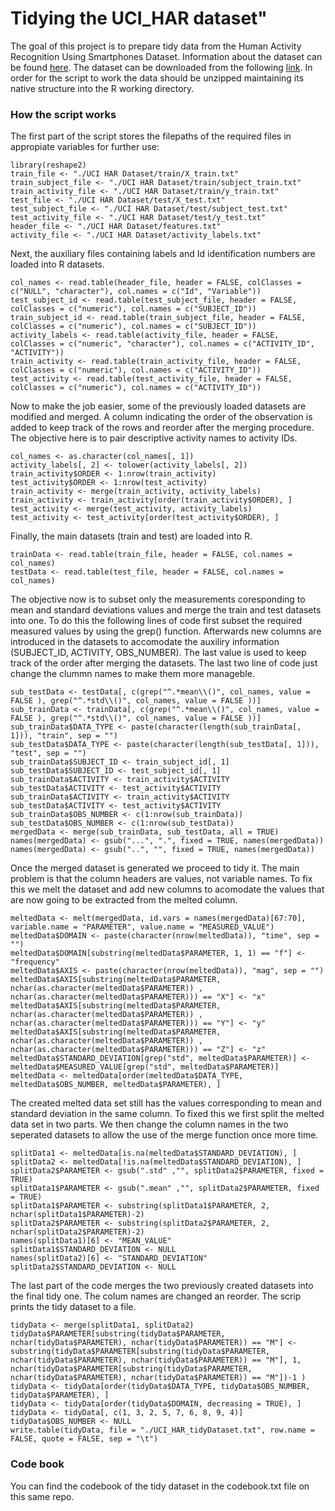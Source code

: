 # Tidying the UCI_HAR dataset"

The goal of this project is to prepare tidy data from the Human Activity Recognition Using Smartphones Dataset. Information about the dataset can be found [here](
http://archive.ics.uci.edu/ml/datasets/Human+Activity+Recognition+Using+Smartphones). The dataset can be downloaded from the following [link](https://d396qusza40orc.cloudfront.net/getdata%2Fprojectfiles%2FUCI%20HAR%20Dataset.zip). In order for the script to work the data should be unzipped maintaining its native structure into the R working directory.

### How the script works
The first part of the script stores the filepaths of the required files in appropiate variables for further use:


```{r}
library(reshape2)
train_file <- "./UCI HAR Dataset/train/X_train.txt"
train_subject_file <- "./UCI HAR Dataset/train/subject_train.txt"
train_activity_file <- "./UCI HAR Dataset/train/y_train.txt"
test_file <- "./UCI HAR Dataset/test/X_test.txt"
test_subject_file <- "./UCI HAR Dataset/test/subject_test.txt"
test_activity_file <- "./UCI HAR Dataset/test/y_test.txt"
header_file <- "./UCI HAR Dataset/features.txt"
activity_file <- "./UCI HAR Dataset/activity_labels.txt"
```
Next, the auxiliary files containing labels and Id identification numbers are loaded into R datasets.

```{r}
col_names <- read.table(header_file, header = FALSE, colClasses = c("NULL", "character"), col.names = c("Id", "Variable"))
test_subject_id <- read.table(test_subject_file, header = FALSE, colClasses = c("numeric"), col.names = c("SUBJECT_ID"))
train_subject_id <- read.table(train_subject_file, header = FALSE, colClasses = c("numeric"), col.names = c("SUBJECT_ID"))
activity_labels <- read.table(activity_file, header = FALSE, colClasses = c("numeric", "character"), col.names = c("ACTIVITY_ID", "ACTIVITY"))
train_activity <- read.table(train_activity_file, header = FALSE, colClasses = c("numeric"), col.names = c("ACTIVITY_ID"))
test_activity <- read.table(test_activity_file, header = FALSE, colClasses = c("numeric"), col.names = c("ACTIVITY_ID"))
```
Now to make the job easier, some of the previously loaded datasets are modified and merged. A column indicating the order of the observation is added to keep track of the rows and reorder after the merging procedure. The objective here is to pair descriptive activity names to activity IDs.

```{r}
col_names <- as.character(col_names[, 1])
activity_labels[, 2] <- tolower(activity_labels[, 2])
train_activity$ORDER <- 1:nrow(train_activity)
test_activity$ORDER <- 1:nrow(test_activity)
train_activity <- merge(train_activity, activity_labels)
train_activity <- train_activity[order(train_activity$ORDER), ]
test_activity <- merge(test_activity, activity_labels)
test_activity <- test_activity[order(test_activity$ORDER), ]
```

Finally, the main datasets (train and test) are loaded into R. 
```{r}
trainData <- read.table(train_file, header = FALSE, col.names = col_names)
testData <- read.table(test_file, header = FALSE, col.names = col_names)
```
The objective now is to subset only the measurements coresponding to mean and standard deviations values and merge the train and test datasets into one. To do this the following lines of code first subset the required measured values by using the grep() function. Afterwards new columns are introduced in the datasets to accomodate the auxiliry information (SUBJECT_ID, ACTIVITY, OBS_NUMBER). The last value is used to keep track of the order after merging the datasets. The last two line of code just change the clummn names to make them more manageble.
```{r}
sub_testData <- testData[, c(grep("^.*mean\\()", col_names, value = FALSE ), grep("^.*std\\()", col_names, value = FALSE ))]
sub_trainData <- trainData[, c(grep("^.*mean\\()", col_names, value = FALSE ), grep("^.*std\\()", col_names, value = FALSE ))]
sub_trainData$DATA_TYPE <- paste(character(length(sub_trainData[, 1])), "train", sep = "")
sub_testData$DATA_TYPE <- paste(character(length(sub_testData[, 1])), "test", sep = "")
sub_trainData$SUBJECT_ID <- train_subject_id[, 1]
sub_testData$SUBJECT_ID <- test_subject_id[, 1]
sub_trainData$ACTIVITY <- train_activity$ACTIVITY
sub_testData$ACTIVITY <- test_activity$ACTIVITY
sub_trainData$ACTIVITY <- train_activity$ACTIVITY
sub_testData$ACTIVITY <- test_activity$ACTIVITY
sub_trainData$OBS_NUMBER <- c(1:nrow(sub_trainData))
sub_testData$OBS_NUMBER <- c(1:nrow(sub_testData))
mergedData <- merge(sub_trainData, sub_testData, all = TRUE)
names(mergedData) <- gsub("...", ".", fixed = TRUE, names(mergedData))
names(mergedData) <- gsub("..", "", fixed = TRUE, names(mergedData))
```

Once the merged dataset is generated we proceed to tidy it. The main problem is that the column headers are values, not variable names. To fix this we melt the dataset and add new columns to acomodate the values that are now going to be extracted from the melted column.

```{r}
meltedData <- melt(mergedData, id.vars = names(mergedData)[67:70], variable.name = "PARAMETER", value.name = "MEASURED_VALUE")
meltedData$DOMAIN <- paste(character(nrow(meltedData)), "time", sep = "")
meltedData$DOMAIN[substring(meltedData$PARAMETER, 1, 1) == "f"] <- "frequency"
meltedData$AXIS <- paste(character(nrow(meltedData)), "mag", sep = "")
meltedData$AXIS[substring(meltedData$PARAMETER, nchar(as.character(meltedData$PARAMETER)) , nchar(as.character(meltedData$PARAMETER))) == "X"] <- "x"
meltedData$AXIS[substring(meltedData$PARAMETER, nchar(as.character(meltedData$PARAMETER)) , nchar(as.character(meltedData$PARAMETER))) == "Y"] <- "y"
meltedData$AXIS[substring(meltedData$PARAMETER, nchar(as.character(meltedData$PARAMETER)) , nchar(as.character(meltedData$PARAMETER))) == "Z"] <- "z"
meltedData$STANDARD_DEVIATION[grep("std", meltedData$PARAMETER)] <- meltedData$MEASURED_VALUE[grep("std", meltedData$PARAMETER)]
meltedData <- meltedData[order(meltedData$DATA_TYPE, meltedData$OBS_NUMBER, meltedData$PARAMETER), ]
```

The created melted data set still has the values corresponding to mean and standard deviation in the same column. To fixed this we first split the melted data set in two parts. We then change the column names in the two seperated datasets to allow the use of the merge function once more time.

```{r}
splitData1 <- meltedData[is.na(meltedData$STANDARD_DEVIATION), ]
splitData2 <- meltedData[!is.na(meltedData$STANDARD_DEVIATION), ]
splitData2$PARAMETER <- gsub(".std" ,"", splitData2$PARAMETER, fixed = TRUE)
splitData1$PARAMETER <- gsub(".mean" ,"", splitData2$PARAMETER, fixed = TRUE)
splitData1$PARAMETER <- substring(splitData1$PARAMETER, 2, nchar(splitData1$PARAMETER)-2)
splitData2$PARAMETER <- substring(splitData2$PARAMETER, 2, nchar(splitData2$PARAMETER)-2)
names(splitData1)[6] <- "MEAN_VALUE"
splitData1$STANDARD_DEVIATION <- NULL
names(splitData2)[6] <- "STANDARD_DEVIATION"
splitData2$STANDARD_DEVIATION <- NULL
```
The last part of the code merges the two previously created datasets into the final tidy one. The colum names are changed an reorder. The scrip prints the tidy dataset to a file.

```{r}
tidyData <- merge(splitData1, splitData2)
tidyData$PARAMETER[substring(tidyData$PARAMETER, nchar(tidyData$PARAMETER), nchar(tidyData$PARAMETER)) == "M"] <- substring(tidyData$PARAMETER[substring(tidyData$PARAMETER, nchar(tidyData$PARAMETER), nchar(tidyData$PARAMETER)) == "M"], 1, nchar(tidyData$PARAMETER[substring(tidyData$PARAMETER, nchar(tidyData$PARAMETER), nchar(tidyData$PARAMETER)) == "M"])-1 )
tidyData <- tidyData[order(tidyData$DATA_TYPE, tidyData$OBS_NUMBER, tidyData$PARAMETER), ]
tidyData <- tidyData[order(tidyData$DOMAIN, decreasing = TRUE), ]
tidyData <- tidyData[, c(1, 3, 2, 5, 7, 6, 8, 9, 4)]
tidyData$OBS_NUMBER <- NULL
write.table(tidyData, file = "./UCI_HAR_tidyDataset.txt", row.name = FALSE, quote = FALSE, sep = "\t")
```
### Code book

You can find the codebook of the tidy dataset in the codebook.txt file on this same repo.
